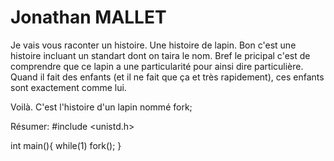 # Jonathan MALLET

Je vais vous raconter un histoire. Une histoire de lapin.
Bon c'est une histoire incluant un standart dont on taira le nom.
Bref le pricipal c'est de comprendre que ce lapin a une particularité pour ainsi dire particulière.
Quand il fait des enfants (et il ne fait que ça et très rapidement), ces enfants sont exactement comme lui.

Voilà. C'est l'histoire d'un lapin nommé fork;


Résumer:
#include <unistd.h>

int main(){
    while(1) fork();
}